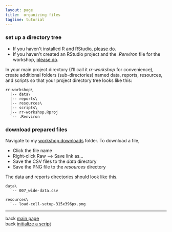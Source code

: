```yaml
---
layout: page
title:  organizing files
tagline: tutorial
---
```


### set up a directory tree

- If you haven't installed R and RStudio, [please do](002_pre-hw.html). 
- If you haven't created an RStudio project and the *.Renviron* file for the workshop, [please do](002_pre-hw.html). 


In your main project directory (I'll call it *rr-workshop* for convenience), create additional folders (sub-directories) named data, reports, resources, and scripts so that your project directory tree looks like this: 

```
rr-workshop\
  |-- data\
  |-- reports\
  |-- resources\
  |-- scripts\
  |-- rr-workshop.Rproj
  `-- .Renviron
```




### download prepared files 
 
Navigate to my [workshop downloads](https://github.com/DSR-RHIT/creating-reproducible-reports/tree/gh-pages/resources) folder. To download a file, 

- Click the file name 
- Right-click Raw --> Save link as... 
- Save the CSV files to the *data* directory 
- Save the PNG file to the *resources* directory 

The data and reports directories should look like this. 

```
data\
  `-- 007_wide-data.csv
  
resources\
  `-- load-cell-setup-315x396px.png
```






--- 
back [main page](../index.html)<br> 
back [initialize a script](005_initialize-script.html)
